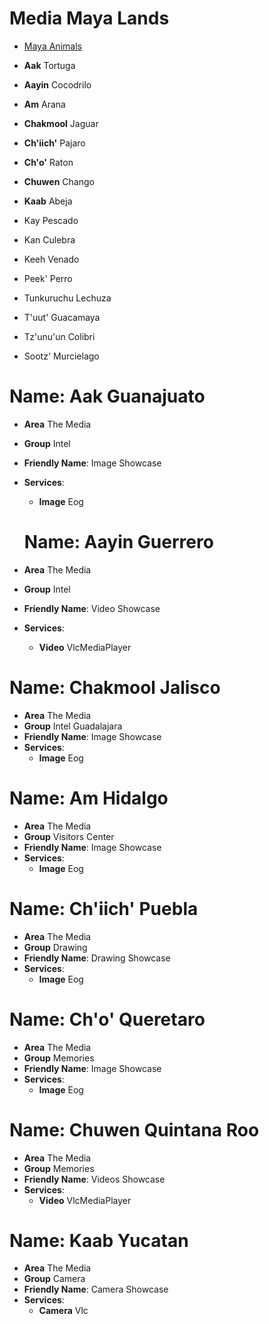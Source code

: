 # Media Maya Lands

- [Maya Animals](http://www.native-languages.org/maya_animals.htm)

- __Aak__ Tortuga
- __Aayin__ Cocodrilo
- __Am__ Arana
- __Chakmool__ Jaguar
- __Ch'iich'__ Pajaro
- __Ch'o'__ Raton
- __Chuwen__ Chango
- __Kaab__ Abeja
- Kay Pescado
- Kan Culebra
- Keeh Venado
- Peek' Perro
- Tunkuruchu Lechuza
- T'uut' Guacamaya
- Tz'unu'un Colibri
- Sootz' Murcielago

# Name: Aak Guanajuato

* **Area** The Media
* **Group** Intel
* **Friendly Name**: Image Showcase
* **Services**:
  * **Image** Eog

  # Name: Aayin Guerrero

* **Area** The Media
* **Group** Intel
* **Friendly Name**: Video Showcase
* **Services**:
  * **Video** VlcMediaPlayer

# Name: Chakmool Jalisco

* **Area** The Media
* **Group** Intel Guadalajara
* **Friendly Name**: Image Showcase
* **Services**:
  * **Image** Eog

# Name: Am Hidalgo

* **Area** The Media
* **Group** Visitors Center
* **Friendly Name**: Image Showcase
* **Services**:
  * **Image** Eog

# Name: Ch'iich' Puebla

* **Area** The Media
* **Group** Drawing
* **Friendly Name**: Drawing Showcase
* **Services**:
  * **Image** Eog

# Name: Ch'o' Queretaro

* **Area** The Media
* **Group** Memories
* **Friendly Name**: Image Showcase
* **Services**:
  * **Image** Eog

# Name: Chuwen Quintana Roo

* **Area** The Media
* **Group** Memories
* **Friendly Name**: Videos Showcase
* **Services**:
  * **Video** VlcMediaPlayer

# Name: Kaab Yucatan

* **Area** The Media
* **Group** Camera
* **Friendly Name**: Camera Showcase
* **Services**:
  * **Camera** Vlc

